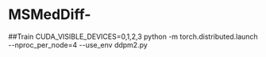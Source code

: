 # MSMedDiff-

##Train
CUDA_VISIBLE_DEVICES=0,1,2,3 python -m torch.distributed.launch --nproc_per_node=4 --use_env ddpm2.py
